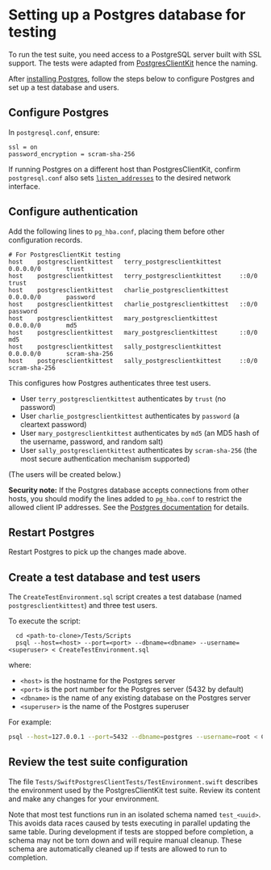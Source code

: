 # Setting up a Postgres database for testing

To run the test suite, you need access to a PostgreSQL server built with SSL support.
The tests were adapted from [PostgresClientKit](https://github.com/codewinsdotcom/PostgresClientKit) hence the naming.

After [installing Postgres](https://www.postgresql.org/download/), follow the steps below to configure Postgres and set up a test database and users.

## Configure Postgres

In `postgresql.conf`, ensure:

    ssl = on
    password_encryption = scram-sha-256
    
If running Postgres on a different host than PostgresClientKit, confirm `postgresql.conf` also sets [`listen_addresses`](https://www.postgresql.org/docs/current/runtime-config-connection.html#RUNTIME-CONFIG-CONNECTION-SETTINGS) to the desired network interface.
    
## Configure authentication

Add the following lines to `pg_hba.conf`, placing them before other configuration records.

```
# For PostgresClientKit testing
host    postgresclientkittest   terry_postgresclientkittest     0.0.0.0/0       trust
host    postgresclientkittest   terry_postgresclientkittest     ::0/0           trust
host    postgresclientkittest   charlie_postgresclientkittest   0.0.0.0/0       password
host    postgresclientkittest   charlie_postgresclientkittest   ::0/0           password
host    postgresclientkittest   mary_postgresclientkittest      0.0.0.0/0       md5
host    postgresclientkittest   mary_postgresclientkittest      ::0/0           md5
host    postgresclientkittest   sally_postgresclientkittest     0.0.0.0/0       scram-sha-256
host    postgresclientkittest   sally_postgresclientkittest     ::0/0           scram-sha-256
```

This configures how Postgres authenticates three test users.

- User `terry_postgresclientkittest` authenticates by `trust` (no password)
- User `charlie_postgresclientkittest` authenticates by `password` (a cleartext password)
- User `mary_postgresclientkittest` authenticates by `md5` (an MD5 hash of the username, password, and random salt)
- User `sally_postgresclientkittest` authenticates by `scram-sha-256` (the most secure authentication mechanism supported)

(The users will be created below.)

**Security note:**  If the Postgres database accepts connections from other hosts, you should modify the lines added to `pg_hba.conf` to restrict the allowed client IP addresses.  See the [Postgres documentation](https://www.postgresql.org/docs/current/auth-pg-hba-conf.html) for details.

## Restart Postgres

Restart Postgres to pick up the changes made above.

## Create a test database and test users

The `CreateTestEnvironment.sql` script creates a test database (named `postgresclientkittest`) and three test users.

To execute the script:

```
  cd <path-to-clone>/Tests/Scripts
  psql --host=<host> --port=<port> --dbname=<dbname> --username=<superuser> < CreateTestEnvironment.sql
```
   
where:

- `<host>` is the hostname for the Postgres server
- `<port>` is the port number for the Postgres server (5432 by default)
- `<dbname>` is the name of any existing database on the Postgres server
- `<superuser>` is the name of the Postgres superuser

For example:

```bash
psql --host=127.0.0.1 --port=5432 --dbname=postgres --username=root < CreateTestEnvironment.sql 
```

## Review the test suite configuration

The file `Tests/SwiftPostgresClientTests/TestEnvironment.swift` describes the environment used by the PostgresClientKit test suite.  Review its content and make any changes for your environment.

Note that most test functions run in an isolated schema named `test_<uuid>`. This avoids data races caused by tests executing in parallel updating the same table. During development if tests are stopped before completion, a schema may not be torn down and will require manual cleanup. These schema are automatically cleaned up if tests are allowed to run to completion.
